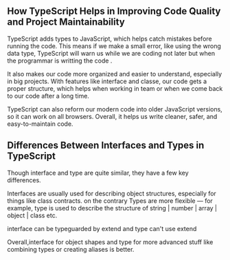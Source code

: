 ## How TypeScript Helps in Improving Code Quality and Project Maintainability

TypeScript adds types to JavaScript, which helps catch mistakes before running the code. This means if we make a small error, like using the wrong data type, TypeScript will warn us while we are coding not later but when the programmar is writting the code .

It also makes our code more organized and easier to understand, especially in big projects. With features like interface and classe, our code gets a proper structure, which helps when working in team or when we come back to our code after a long time.

TypeScript can also reform our modern code into older JavaScript versions, so it can work on all browsers. Overall, it helps us write cleaner, safer, and easy-to-maintain code.


## Differences Between Interfaces and Types in TypeScript

Though interface and type are quite similar, they have a few key differences.

 Interfaces are usually used for describing object structures, especially for things like class contracts.
 on the contrary Types are more flexible — for example, type is used to describe the structure of string | number | array | object | class etc.

 interface can be typeguarded by extend and type can't use extend

Overall,interface for object shapes and type for more advanced stuff like combining types or creating aliases is better.